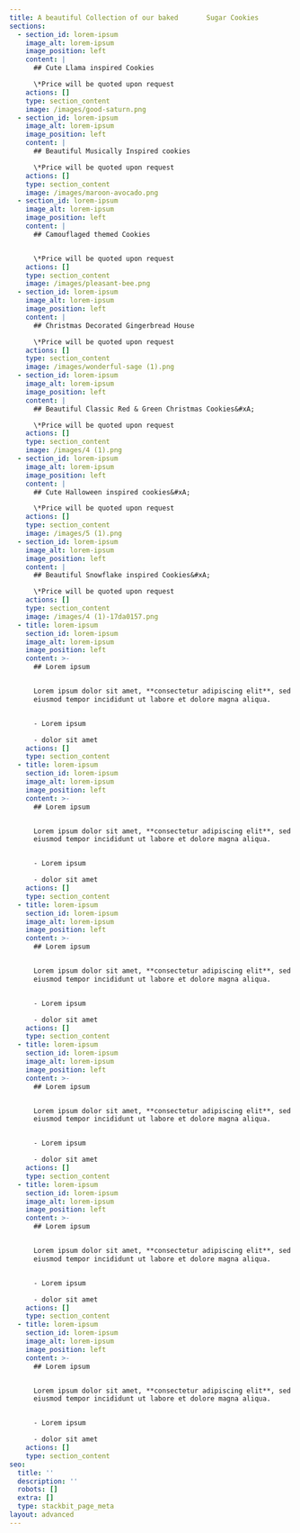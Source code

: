 ```yaml
---
title: A beautiful Collection of our baked       Sugar Cookies
sections:
  - section_id: lorem-ipsum
    image_alt: lorem-ipsum
    image_position: left
    content: |
      ## Cute Llama inspired Cookies

      \*Price will be quoted upon request
    actions: []
    type: section_content
    image: /images/good-saturn.png
  - section_id: lorem-ipsum
    image_alt: lorem-ipsum
    image_position: left
    content: |
      ## Beautiful Musically Inspired cookies

      \*Price will be quoted upon request
    actions: []
    type: section_content
    image: /images/maroon-avocado.png
  - section_id: lorem-ipsum
    image_alt: lorem-ipsum
    image_position: left
    content: |
      ## Camouflaged themed Cookies


      \*Price will be quoted upon request
    actions: []
    type: section_content
    image: /images/pleasant-bee.png
  - section_id: lorem-ipsum
    image_alt: lorem-ipsum
    image_position: left
    content: |
      ## Christmas Decorated Gingerbread House

      \*Price will be quoted upon request
    actions: []
    type: section_content
    image: /images/wonderful-sage (1).png
  - section_id: lorem-ipsum
    image_alt: lorem-ipsum
    image_position: left
    content: |
      ## Beautiful Classic Red & Green Christmas Cookies&#xA;

      \*Price will be quoted upon request
    actions: []
    type: section_content
    image: /images/4 (1).png
  - section_id: lorem-ipsum
    image_alt: lorem-ipsum
    image_position: left
    content: |
      ## Cute Halloween inspired cookies&#xA;

      \*Price will be quoted upon request
    actions: []
    type: section_content
    image: /images/5 (1).png
  - section_id: lorem-ipsum
    image_alt: lorem-ipsum
    image_position: left
    content: |
      ## Beautiful Snowflake inspired Cookies&#xA;

      \*Price will be quoted upon request
    actions: []
    type: section_content
    image: /images/4 (1)-17da0157.png
  - title: lorem-ipsum
    section_id: lorem-ipsum
    image_alt: lorem-ipsum
    image_position: left
    content: >-
      ## Lorem ipsum


      Lorem ipsum dolor sit amet, **consectetur adipiscing elit**, sed do
      eiusmod tempor incididunt ut labore et dolore magna aliqua.


      - Lorem ipsum

      - dolor sit amet
    actions: []
    type: section_content
  - title: lorem-ipsum
    section_id: lorem-ipsum
    image_alt: lorem-ipsum
    image_position: left
    content: >-
      ## Lorem ipsum


      Lorem ipsum dolor sit amet, **consectetur adipiscing elit**, sed do
      eiusmod tempor incididunt ut labore et dolore magna aliqua.


      - Lorem ipsum

      - dolor sit amet
    actions: []
    type: section_content
  - title: lorem-ipsum
    section_id: lorem-ipsum
    image_alt: lorem-ipsum
    image_position: left
    content: >-
      ## Lorem ipsum


      Lorem ipsum dolor sit amet, **consectetur adipiscing elit**, sed do
      eiusmod tempor incididunt ut labore et dolore magna aliqua.


      - Lorem ipsum

      - dolor sit amet
    actions: []
    type: section_content
  - title: lorem-ipsum
    section_id: lorem-ipsum
    image_alt: lorem-ipsum
    image_position: left
    content: >-
      ## Lorem ipsum


      Lorem ipsum dolor sit amet, **consectetur adipiscing elit**, sed do
      eiusmod tempor incididunt ut labore et dolore magna aliqua.


      - Lorem ipsum

      - dolor sit amet
    actions: []
    type: section_content
  - title: lorem-ipsum
    section_id: lorem-ipsum
    image_alt: lorem-ipsum
    image_position: left
    content: >-
      ## Lorem ipsum


      Lorem ipsum dolor sit amet, **consectetur adipiscing elit**, sed do
      eiusmod tempor incididunt ut labore et dolore magna aliqua.


      - Lorem ipsum

      - dolor sit amet
    actions: []
    type: section_content
  - title: lorem-ipsum
    section_id: lorem-ipsum
    image_alt: lorem-ipsum
    image_position: left
    content: >-
      ## Lorem ipsum


      Lorem ipsum dolor sit amet, **consectetur adipiscing elit**, sed do
      eiusmod tempor incididunt ut labore et dolore magna aliqua.


      - Lorem ipsum

      - dolor sit amet
    actions: []
    type: section_content
seo:
  title: ''
  description: ''
  robots: []
  extra: []
  type: stackbit_page_meta
layout: advanced
---
```

